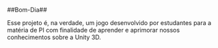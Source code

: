##Bom-Dia##

Esse projeto é, na verdade, um jogo desenvolvido por estudantes para a matéria de PI com finalidade de aprender e aprimorar nossos conhecimentos sobre a Unity 3D.
